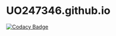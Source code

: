 # UO247346.github.io
[![Codacy Badge](https://api.codacy.com/project/badge/Grade/31a53d92ef3c49f69584895a8f499ee9)](https://app.codacy.com/manual/UO247346/UO247346.github.io?utm_source=github.com&utm_medium=referral&utm_content=UO247346/UO247346.github.io&utm_campaign=Badge_Grade_Dashboard)